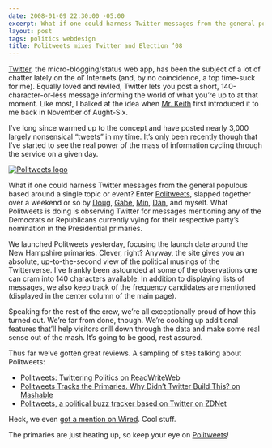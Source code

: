 ```yaml
---
date: 2008-01-09 22:30:00 -05:00
excerpt: What if one could harness Twitter messages from the general populous based around a single topic or event? Enter Politweets.
layout: post
tags: politics webdesign
title: Politweets mixes Twitter and Election ’08
---
```


[Twitter](http://www.twitter.com/), the micro-blogging/status web app, has been the subject of a lot of chatter lately on the ol’ Internets (and, by no coincidence, a top time-suck for me). Equally loved and reviled, Twitter lets you post a short, 140-character-or-less message informing the world of what you’re up to at that moment. Like most, I balked at the idea when [Mr. Keith](http://adactio.com/) first introduced it to me back in November of Aught-Six.

I’ve long since warmed up to the concept and have posted nearly 3,000 largely nonsensical “tweets” in my time. It’s only been recently though that I’ve started to see the real power of the mass of information cycling through the service on a given day.

[![Politweets logo](http://farm3.static.flickr.com/2099/2181516097_8b5e599b13_t.jpg)](http://flickr.com/photos/jgarber/2181516097/)

What if one could harness Twitter messages from the general populous based around a single topic or event? Enter [Politweets](http://politweets.com/), slapped together over a weekend or so by [Doug](http://www.doug-march.com/), [Gabe](http://ducktyper.com/), [Min](http://www.thoughtsatsix.com/), [Dan](http://www.dancroak.com/), and myself. What Politweets is doing is observing Twitter for messages mentioning any of the Democrats or Republicans currently vying for their respective party’s nomination in the Presidential primaries.

We launched Politweets yesterday, focusing the launch date around the New Hampshire primaries. Clever, right? Anyway, the site gives you an absolute, up-to-the-second view of the political musings of the Twitterverse. I’ve frankly been astounded at some of the observations one can cram into 140 characters available. In addition to displaying lists of messages, we also keep track of the frequency candidates are mentioned (displayed in the center column of the main page).

Speaking for the rest of the crew, we’re all exceptionally proud of how this turned out. We’re far from done, though. We’re cooking up additional features that’ll help visitors drill down through the data and make some real sense out of the mash. It’s going to be good, rest assured.

Thus far we’ve gotten great reviews. A sampling of sites talking about Politweets:

- [Politweets: Twittering Politics on ReadWriteWeb](http://www.readwriteweb.com/archives/politweets_twittering_politics.php)
- [Politweets Tracks the Primaries. Why Didn’t Twitter Build This? on Mashable](http://mashable.com/2008/01/08/politweets/)
- [Politweets, a political buzz tracker based on Twitter on ZDNet](http://blogs.zdnet.com/social/?p=373)

Heck, we even [got a mention on Wired](http://blog.wired.com/27bstroke6/2008/01/local-radio-and.html). Cool stuff.

The primaries are just heating up, so keep your eye on [Politweets](http://politweets.com/)!